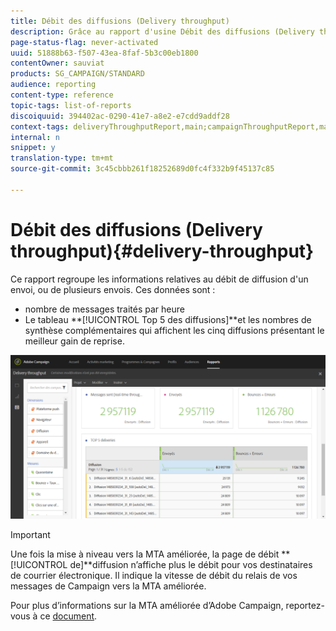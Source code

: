 ```yaml
---
title: Débit des diffusions (Delivery throughput)
description: Grâce au rapport d'usine Débit des diffusions (Delivery throughput), découvrez les performances de votre diffusion.
page-status-flag: never-activated
uuid: 51888b63-f507-43ea-8faf-5b3c00eb1800
contentOwner: sauviat
products: SG_CAMPAIGN/STANDARD
audience: reporting
content-type: reference
topic-tags: list-of-reports
discoiquuid: 394402ac-0290-41e7-a8e2-e7cdd9addf28
context-tags: deliveryThroughputReport,main;campaignThroughputReport,main;programThroughputReport,main
internal: n
snippet: y
translation-type: tm+mt
source-git-commit: 3c45cbbb261f18252689d0fc4f332b9f45137c85

---
```



# Débit des diffusions (Delivery throughput){#delivery-throughput}

Ce rapport regroupe les informations relatives au débit de diffusion d&#39;un envoi, ou de plusieurs envois. Ces données sont :

* nombre de messages traités par heure
* Le tableau **[!UICONTROL Top 5 des diffusions]**et les nombres de synthèse complémentaires qui affichent les cinq diffusions présentant le meilleur gain de reprise.

![](assets/delivery_reports_1.png)

>[!IMPORTANT]
>
>Une fois la mise à niveau vers la MTA améliorée, la page de débit **[!UICONTROL de]**diffusion n’affiche plus le débit pour vos destinataires de courrier électronique. Il indique la vitesse de débit du relais de vos messages de Campaign vers la MTA améliorée.
>
>Pour plus d’informations sur la MTA améliorée d’Adobe Campaign, reportez-vous à ce [document](https://helpx.adobe.com/campaign/kb/campaign-enhanced-mta.html).

